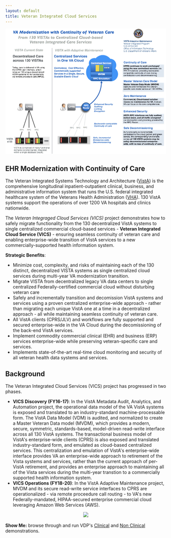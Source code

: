 ```yaml
---
layout: default
title: Veteran Integrated Cloud Services
---
```

![vics-transition](assets/vam-vics-main-20180223-v4.png)


## EHR Modernization with Continuity of Care
The Veteran Integrated Systems Technology and Architecture ([VistA](https://en.wikipedia.org/wiki/VistA)) is the comprehensive longitudinal  inpatient-outpatient clinical, business, and administrative information system that runs the U.S. federal integrated healthcare system of the  Veterans Health Administration ([VHA](https://www.va.gov/health/aboutVHA.asp)). 130 VistA systems support the operations of over 1200 VA hospitals and clinics nationwide.

The _Veteran Integraged Cloud Services (VICS)_ project demonstrates how to safely migrate functionality from the 130 decentralized VistA systems to single centralized commercial cloud-based services -  __Veteran Integrated Cloud Service (VICS)__ - ensuring seamless continuity of veteran care and enabling enterprise-wide transition of VistA services to a new commercially-supported health information system.


__Strategic Benefits__:


  * Minimize cost, complexity, and risks of maintaining each of the 130 distinct, decentralized VISTA systems as single centralized cloud services during multi-year VA modernization transition.
  * Migrate VISTA from decentralized legacy VA data centers to single centralized Federally-certified commercial cloud without disturbing veteran care
  *  Safely and incrementally transition and decomission VistA systems and services using a proven centralized enterprise-wide approach - rather than migrating each unique VistA one at a time in a decentralized approach - all while maintaining seamless continuity of veteran care.
  * All VistA clients (CPRS/JLV) and workflows are fully supported and secured enterprise-wide in the VA Cloud during the decomissioning of the back-end VistA services.
  * Implement commodity commercial clinical (EHR) and business (ERP) services enterprise-wide while preserving veteran-specific care and services.
  *  Implements state-of-the-art real-time cloud monitoring and security of all veteran health data systems and services.


## Background

The Veteran Integrated Cloud Services (VICS) project has progressed in two phases.

* __VICS Discovery (FY16-17)__: In the VistA Metadata Audit, Analytics, and Automation project, the operational data model of the VA VistA systems is exposed and translated to an industry-standard machine-processable form. The VistA Data Model (VDM) is audited, and normalized to create a Master Veteran Data model (MVDM), which provides a modern, secure, symmetric, standards-based, model-driven read-write interface across all 130 VistA systems. The transactional business model of VistA's enterprise-wide clients (CPRS) is also exposed and translated industry-standard form, and emulated as cloud-based centralized services. This centralization and emulation of VistA's enterprise-wide interface provides VA an enterprise-wide approach to retirement of the Vista systems and services, rather than the current approach of per-VistA retirement, and provides an enterprise approach to maintaining all of the Vista services during the multi-year transtion to a commercially supported health information system.
* __VICS Operations (FY18-20)__: In the VistA Adaptive Maintenance project, MVDM and its secure read-write service interfaces to CPRS are operationalized - via remote proceedure call  routing - to VA's new Federally-mandated, HIPAA-secured enterprise commercial cloud leveraging Amazon Web Services (AWS).




<p align="center">
 <img src="/assets/fed-cloud-computing-strategy.png" >
</p>



__Show Me:__ browse through and run VDP's [Clinical](/vam/build1_1/demo) and [Non Clinical](/demo2) demonstrations.

